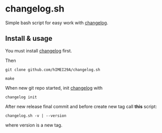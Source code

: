 # changelog.sh

Simple bash script for easy work with [changelog](https://github.com/mh-cbon/changelog).

## Install & usage

You must install [changelog](https://github.com/mh-cbon/changelog) first.

Then

`git clone github.com/hIMEI29A/changelog.sh`

`make`

When new git repo started, init [changelog](https://github.com/mh-cbon/changelog) with

`changelog init`

After new release final commit and before create new tag call **this** script:

`changelog.sh -v | --version`

where version is a new tag.